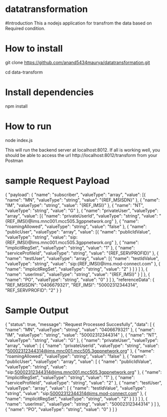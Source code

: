 # datatransformation

#Introduction
This a nodejs application for transfrom the data based on Required condition.

# How to install
git clone https://github.com/anand5434maurya/datatransformation.git

cd data-transform

# Install  dependencies
npm install

# How to run

node index.js


This will run the backend server at localhost:8012. If all is working well, you should be able to access the url http://localhost:8012/transform from your Postman

# sample Request Payload
{
    "payload": {
        "name": "subscriber",
        "valueType": "array",
        "value": [{
                "name": "MN",
                "valueType": "string",
                "value": "{REF_MSISDN}"
            },
            {
                "name": "IM",
                "valueType": "string",
                "value": "{REF_IMSI}"
            },
            {
                "name": "NT",
                "valueType": "string",
                "value": "G"
            },
            {
                "name": "privateUser",
                "valueType": "array",
                "value": [{
                        "name": "privateUserId",
                        "valueType": "string",
                        "value": "{REF_IMSI}@ims.mnc001.mcc505.3gppnetwork.org"
                    },
                    {
                        "name": "roamingAllowed",
                        "valueType": "string",
                        "value": "false"
                    },
                    {
                        "name": "publicUser",
                        "valueType": "array",
                        "value": [{
                                "name": "publicIdValue",
                                "valueType": "string",
                                "value": "sip:{REF_IMSI}@ims.mnc001.mcc505.3gppnetwork.org"
                            },
                            {
                                "name": "implicitRegSet",
                                "valueType": "string",
                                "value": "1"
                            },
                            {
                                "name": "serviceProfileId",
                                "valueType": "string",
                                "value": "{REF_SERVPROFID}"
                            },
                            {
                                "name": "testUser",
                                "valueType": "array",
                                "value": [{
                                        "name": "testIdValue",
                                        "valueType": "string",
                                        "value": "sip:{REF_IMSI}@ims.mod-connect.com"
                                    },
                                    {
                                        "name": "implicitRegSet",
                                        "valueType": "string",
                                        "value": "2"
                                    }
                                ]
                            }
                        ]
                    },
                    {
                        "name": "userImsi",
                        "valueType": "string",
                        "value": "{REF_IMSI}"
                    }
                ]
            },
            {
                "name": "PO",
                "valueType": "string",
                "value": "0"
            }
        ]
    },
    "referenceData": {
        "REF_MSISDN": "0406679321",
        "REF_IMSI": "50002312344314",
        "REF_SERVPROFID": "2"
    }
}

# Sample Output
{
    "status": true,
    "message": "Request Processed Succesfully",
    "data": [
        {
            "name": "MN",
            "valueType": "string",
            "value": "0406679321"
        },
        {
            "name": "IM",
            "valueType": "string",
            "value": "50002312344314"
        },
        {
            "name": "NT",
            "valueType": "string",
            "value": "G"
        },
        {
            "name": "privateUser",
            "valueType": "array",
            "value": [
                {
                    "name": "privateUserId",
                    "valueType": "string",
                    "value": "50002312344314@ims.mnc001.mcc505.3gppnetwork.org"
                },
                {
                    "name": "roamingAllowed",
                    "valueType": "string",
                    "value": "false"
                },
                {
                    "name": "publicUser",
                    "valueType": "array",
                    "value": [
                        {
                            "name": "publicIdValue",
                            "valueType": "string",
                            "value": "sip:50002312344314@ims.mnc001.mcc505.3gppnetwork.org"
                        },
                        {
                            "name": "implicitRegSet",
                            "valueType": "string",
                            "value": "1"
                        },
                        {
                            "name": "serviceProfileId",
                            "valueType": "string",
                            "value": "2"
                        },
                        {
                            "name": "testUser",
                            "valueType": "array",
                            "value": [
                                {
                                    "name": "testIdValue",
                                    "valueType": "string",
                                    "value": "sip:50002312344314@ims.mod-connect.com"
                                },
                                {
                                    "name": "implicitRegSet",
                                    "valueType": "string",
                                    "value": "2"
                                }
                            ]
                        }
                    ]
                },
                {
                    "name": "userImsi",
                    "valueType": "string",
                    "value": "50002312344314"
                }
            ]
        },
        {
            "name": "PO",
            "valueType": "string",
            "value": "0"
        }
    ]
}



